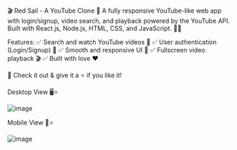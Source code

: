 🎬 Red Sail - A YouTube Clone 🚀
A fully responsive YouTube-like web app with login/signup, video search, and playback powered by the YouTube API. Built with React.js, Node.js, HTML, CSS, and JavaScript. 🌊✨

Features:
✅ Search and watch YouTube videos 🎥
✅ User authentication (Login/Signup) 🔑
✅ Smooth and responsive UI 🌟
✅ Fullscreen video playback 🎬
✅ Built with love ❤️

🔗 Check it out & give it a ⭐ if you like it!

Desktop View 🖥️⭐

![image](https://github.com/user-attachments/assets/e4cf3c8c-cdcf-4af4-ad37-dbb5f0f20f76)

Mobile View 📱⭐

![image](https://github.com/user-attachments/assets/f0bb5fec-7383-4708-99ad-c32a9cc8cf77)
